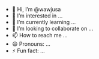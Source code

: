 - 👋 Hi, I’m @wawjusa
- 👀 I’m interested in ...
- 🌱 I’m currently learning ...
- 💞️ I’m looking to collaborate on ...
- 📫 How to reach me ...
- 😄 Pronouns: ...
- ⚡ Fun fact: ...

<!---
wawjusa/wawjusa is a ✨ special ✨ repository because its `README.md` (this file) appears on your GitHub profile.
You can click the Preview link to take a look at your changes.
--->
